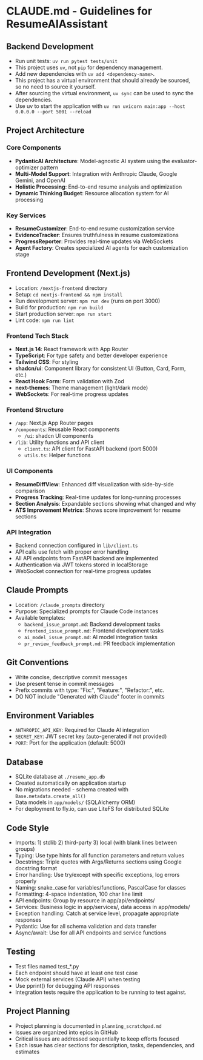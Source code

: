 # CLAUDE.md - Guidelines for ResumeAIAssistant

## Backend Development
- Run unit tests: `uv run pytest tests/unit`
- This project uses `uv`, not `pip` for dependency management.
- Add new dependencies with `uv add <dependency-name>`.
- This project has a virtual environment that should already be sourced, so no need to source it yourself.
- After sourcing the virtual environment, `uv sync` can be used to sync the dependencies.
- Use uv to start the application with `uv run uvicorn main:app --host 0.0.0.0 --port 5001 --reload`

## Project Architecture

### Core Components
- **PydanticAI Architecture**: Model-agnostic AI system using the evaluator-optimizer pattern
- **Multi-Model Support**: Integration with Anthropic Claude, Google Gemini, and OpenAI
- **Holistic Processing**: End-to-end resume analysis and optimization
- **Dynamic Thinking Budget**: Resource allocation system for AI processing

### Key Services
- **ResumeCustomizer**: End-to-end resume customization service
- **EvidenceTracker**: Ensures truthfulness in resume customizations
- **ProgressReporter**: Provides real-time updates via WebSockets
- **Agent Factory**: Creates specialized AI agents for each customization stage

## Frontend Development (Next.js)
- Location: `/nextjs-frontend` directory
- Setup: `cd nextjs-frontend && npm install`
- Run development server: `npm run dev` (runs on port 3000)
- Build for production: `npm run build`
- Start production server: `npm run start`
- Lint code: `npm run lint`

### Frontend Tech Stack
- **Next.js 14**: React framework with App Router
- **TypeScript**: For type safety and better developer experience
- **Tailwind CSS**: For styling
- **shadcn/ui**: Component library for consistent UI (Button, Card, Form, etc.)
- **React Hook Form**: Form validation with Zod
- **next-themes**: Theme management (light/dark mode)
- **WebSockets**: For real-time progress updates

### Frontend Structure
- `/app`: Next.js App Router pages
- `/components`: Reusable React components
  - `/ui`: shadcn UI components
- `/lib`: Utility functions and API client
  - `client.ts`: API client for FastAPI backend (port 5000)
  - `utils.ts`: Helper functions

### UI Components
- **ResumeDiffView**: Enhanced diff visualization with side-by-side comparison
- **Progress Tracking**: Real-time updates for long-running processes
- **Section Analysis**: Expandable sections showing what changed and why
- **ATS Improvement Metrics**: Shows score improvement for resume sections

### API Integration
- Backend connection configured in `lib/client.ts`
- API calls use fetch with proper error handling
- All API endpoints from FastAPI backend are implemented
- Authentication via JWT tokens stored in localStorage
- WebSocket connection for real-time progress updates

## Claude Prompts
- Location: `/claude_prompts` directory
- Purpose: Specialized prompts for Claude Code instances
- Available templates:
  - `backend_issue_prompt.md`: Backend development tasks
  - `frontend_issue_prompt.md`: Frontend development tasks
  - `ai_model_issue_prompt.md`: AI model integration tasks
  - `pr_review_feedback_prompt.md`: PR feedback implementation

## Git Conventions
- Write concise, descriptive commit messages
- Use present tense in commit messages
- Prefix commits with type: "Fix:", "Feature:", "Refactor:", etc.
- DO NOT include "Generated with Claude" footer in commits

## Environment Variables
- `ANTHROPIC_API_KEY`: Required for Claude AI integration
- `SECRET_KEY`: JWT secret key (auto-generated if not provided)
- `PORT`: Port for the application (default: 5000)

## Database
- SQLite database at `./resume_app.db`
- Created automatically on application startup
- No migrations needed - schema created with `Base.metadata.create_all()`
- Data models in `app/models/` (SQLAlchemy ORM)
- For deployment to fly.io, can use LiteFS for distributed SQLite

## Code Style
- Imports: 1) stdlib 2) third-party 3) local (with blank lines between groups)
- Typing: Use type hints for all function parameters and return values
- Docstrings: Triple quotes with Args/Returns sections using Google docstring format
- Error handling: Use try/except with specific exceptions, log errors properly
- Naming: snake_case for variables/functions, PascalCase for classes
- Formatting: 4-space indentation, 100 char line limit
- API endpoints: Group by resource in app/api/endpoints/
- Services: Business logic in app/services/, data access in app/models/
- Exception handling: Catch at service level, propagate appropriate responses
- Pydantic: Use for all schema validation and data transfer
- Async/await: Use for all API endpoints and service functions

## Testing
- Test files named test_*.py
- Each endpoint should have at least one test case
- Mock external services (Claude API) when testing
- Use pprint() for debugging API responses
- Integration tests require the application to be running to test against.

## Project Planning
- Project planning is documented in `planning_scratchpad.md`
- Issues are organized into epics in GitHub
- Critical issues are addressed sequentially to keep efforts focused
- Each issue has clear sections for description, tasks, dependencies, and estimates
